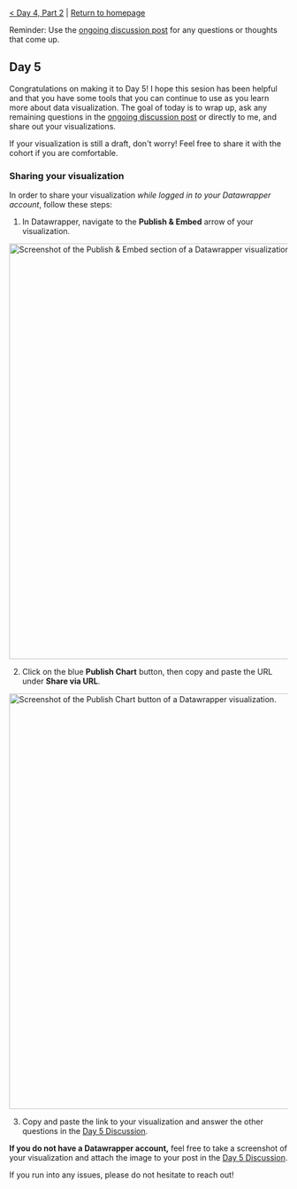 [< Day 4, Part 2](https://negeenaghassi.github.io/openscholarship-dataviz/day-4/day-4-part-2 "Day 4, Part 2") | [Return to homepage](https://negeenaghassi.github.io/openscholarship-dataviz/index.html "Return to homepage")

Reminder: Use the [ongoing discussion post](https://github.com/negeenaghassi/openscholarship-dataviz/discussions/8 "ongoing discussion post") for any questions or thoughts that come up. 
## Day 5
Congratulations on making it to Day 5! I hope this sesion has been helpful and that you have some tools that you can continue to use as you learn more about data visualization. 
The goal of today is to wrap up, ask any remaining questions in the [ongoing discussion post](https://github.com/negeenaghassi/openscholarship-dataviz/discussions/8 "ongoing discussion post") or directly to me, and share out your visualizations. 

If your visualization is still a draft, don't worry! Feel free to share it with the cohort if you are comfortable. 

### Sharing your visualization
In order to share your visualization *while logged in to your Datawrapper account*, follow these steps: 

1. In Datawrapper, navigate to the **Publish & Embed** arrow of your visualization. 

<img src="https://negeenaghassi.github.io/openscholarship-dataviz/images/datawrapperpubembed.png" alt="Screenshot of the Publish & Embed section of a Datawrapper visualization." width="750"/>

2. Click on the blue **Publish Chart** button, then copy and paste the URL under **Share via URL**. 

<img src="https://negeenaghassi.github.io/openscholarship-dataviz/images/datawrapperlink.png" alt="Screenshot of the Publish Chart button of a Datawrapper visualization." width="750"/>

3. Copy and paste the link to your visualization and answer the other questions in the [Day 5 Discussion](https://github.com/negeenaghassi/openscholarship-dataviz/discussions/6 "Day 5 Discussion").

**If you do not have a Datawrapper account,** feel free to take a screenshot of your visualization and attach the image to your post in the [Day 5 Discussion](https://github.com/negeenaghassi/openscholarship-dataviz/discussions/6 "Day 5 Discussion").

If you run into any issues, please do not hesitate to reach out!
